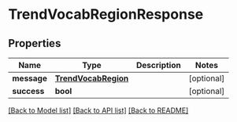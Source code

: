# TrendVocabRegionResponse

## Properties
Name | Type | Description | Notes
------------ | ------------- | ------------- | -------------
**message** | [**TrendVocabRegion**](TrendVocabRegion.md) |  | [optional] 
**success** | **bool** |  | [optional] 

[[Back to Model list]](../README.md#documentation-for-models) [[Back to API list]](../README.md#documentation-for-api-endpoints) [[Back to README]](../README.md)


